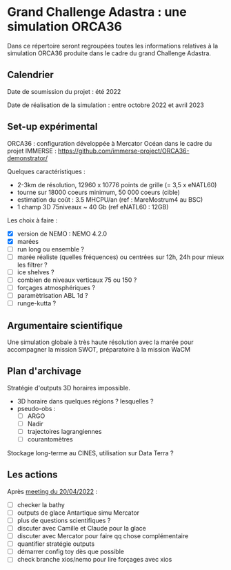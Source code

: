 # Grand Challenge Adastra : une simulation ORCA36

Dans ce répertoire seront regroupées toutes les informations relatives à la simulation ORCA36 produite dans le cadre du grand Challenge Adastra.

## Calendrier

Date de soumission du projet : été 2022

Date de réalisation de la simulation : entre octobre 2022 et avril 2023


## Set-up expérimental

ORCA36 : configuration développée à Mercator Océan dans le cadre du projet IMMERSE : https://github.com/immerse-project/ORCA36-demonstrator/

Quelques caractéristiques :
  - 2-3km de résolution, 12960 x 10776 points de grille (= 3,5 x eNATL60)
  - tourne sur 18000 coeurs minimum, 50 000 coeurs  (cible)
  - estimation du coût : 3.5 MHCPU/an (ref : MareMostrum4 au BSC)
  - 1 champ 3D 75niveaux ~ 40 Gb (ref eNATL60 : 12GB)


Les choix à faire :

  - [x] version de NEMO : NEMO 4.2.0 
  - [x] marées
  - [ ] run long ou ensemble ?
  - [ ] marée réaliste (quelles fréquences) ou centrées sur 12h, 24h pour mieux les filtrer ?
  - [ ] ice shelves ?
  - [ ] combien de niveaux verticaux 75 ou 150 ? 
  - [ ] forçages atmosphériques ?
  - [ ] paramètrisation ABL 1d ?
  - [ ] runge-kutta ?

## Argumentaire scientifique

Une simulation globale à très haute résolution avec la marée pour accompagner la mission SWOT, préparatoire à la mission WaCM

## Plan d'archivage

Stratégie d'outputs 3D horaires impossible.
  - 3D horaire dans quelques régions ? lesquelles ?
  - pseudo-obs :
    - [ ] ARGO
    - [ ] Nadir
    - [ ] trajectoires lagrangiennes
    - [ ] courantomètres

Stockage long-terme au CINES, utilisation sur Data Terra ?

## Les actions

Après [meeting du 20/04/2022](https://github.com/auraoupa/grand-challenge-adastra-ORCA36/blob/main/meetings/20220420.md) :

  -  [ ] checker la bathy
  -  [ ] outputs de glace Antartique simu Mercator
  -  [ ] plus de questions scientifiques ?
  -  [ ] discuter avec Camille et Claude pour la glace
  -  [ ] discuter avec Mercator pour faire qq chose complémentaire
  -  [ ] quantifier stratégie outputs
  -  [ ] démarrer config toy dès que possible
  -  [ ] check branche xios/nemo pour lire forçages avec xios
